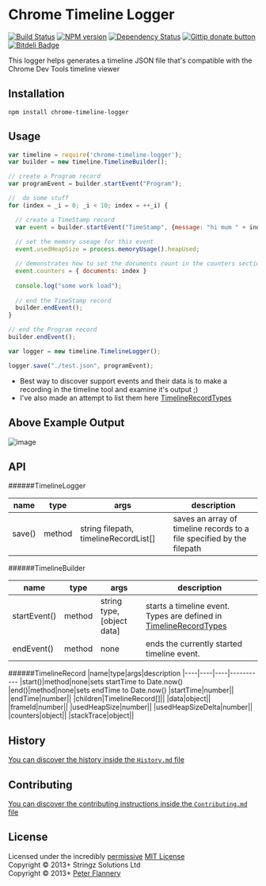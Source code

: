 # Chrome Timeline Logger

[![Build Status](https://secure.travis-ci.org/pflannery/chrome-timeline-logger.png?branch=master)](http://travis-ci.org/pflannery/chrome-timeline-logger "Check this project's build status on TravisCI")
[![NPM version](https://badge.fury.io/js/chrome-timeline-logger.png)](https://npmjs.org/package/chrome-timeline-logger "View this project on NPM")
[![Dependency Status](https://gemnasium.com/pflannery/chrome-timeline-logger.png)](https://gemnasium.com/pflannery/chrome-timeline-logger)
[![Gittip donate button](http://img.shields.io/gittip/pflannery.png)](https://www.gittip.com/pflannery/ "Donate weekly to this project using Gittip")
[![Bitdeli Badge](https://d2weczhvl823v0.cloudfront.net/pflannery/chrome-timeline-logger/trend.png)](https://bitdeli.com/free "Bitdeli Badge")

This logger helps generates a timeline JSON file that's compatible with the Chrome Dev Tools timeline viewer

## Installation

    npm install chrome-timeline-logger

## Usage

```javascript
var timeline = require('chrome-timeline-logger');
var builder = new timeline.TimelineBuilder();

// create a Program record
var programEvent = builder.startEvent("Program");

//	do some stuff
for (index = _i = 0; _i < 10; index = ++_i) {

  // create a TimeStamp record
  var event = builder.startEvent("TimeStamp", {message: "hi mum " + index + "!"});
  
  // set the memory useage for this event
  event.usedHeapSize = process.memoryUsage().heapUsed;

  // demonstrates how to set the documents count in the counters section
  event.counters = { documents: index }
  
  console.log("some work load");
  
  // end the TimeStamp record
  builder.endEvent();
}

// end the Program record
builder.endEvent();

var logger = new timeline.TimelineLogger();

logger.save("./test.json", programEvent);

```


- Best way to discover support events and their data is to make a recording in the timeline tool and examine it's output ;)
- I've also made an attempt to list them here [TimelineRecordTypes](./src/TimelineRecordTypes.coffee)


## Above Example Output

![image](https://f.cloud.github.com/assets/1727302/1598230/448f7d8e-5329-11e3-9c5d-aa83e9bc5c3b.png)


## API

######TimelineLogger

|name|type|args|description
|----|----|----|-----------
|save()|method|string filepath, timelineRecordList[]|saves an array of timeline records to a file specified by the filepath

######TimelineBuilder

|name|type|args|description
|----|----|----|-----------
|startEvent()         |method|string type, [object data]|starts a timeline event. Types are defined in [TimelineRecordTypes](./src/TimelineRecordTypes.coffee)
|endEvent()           |method|none|ends the currently started timeline event.

<!--
|reset           |method|none|resets all events back to no events 
-->

######TimelineRecord
|name|type|args|description
|----|----|----|-----------
|start()|method|none|sets startTime to Date.now()
|end()|method|none|sets endTime to Date.now()
|startTime|number||
|endTime|number||
|children|TimelineRecord[]||
|data|object||
|frameId|number||
|usedHeapSize|number||
|usedHeapSizeDelta|number||
|counters|object||
|stackTrace|object||

## History
[You can discover the history inside the `History.md` file](https://github.com/pflannery/chrome-timeline-logger/blob/master/History.md#files)

## Contributing
[You can discover the contributing instructions inside the `Contributing.md` file](https://github.com/bevry/chrome-timeline-logger/blob/master/Contributing.md#files)

## License
Licensed under the incredibly [permissive](http://en.wikipedia.org/wiki/Permissive_free_software_licence) [MIT License](http://creativecommons.org/licenses/MIT/)
<br/>Copyright &copy; 2013+ Stringz Solutions Ltd
<br/>Copyright &copy; 2013+ [Peter Flannery](http://github.com/pflannery)
